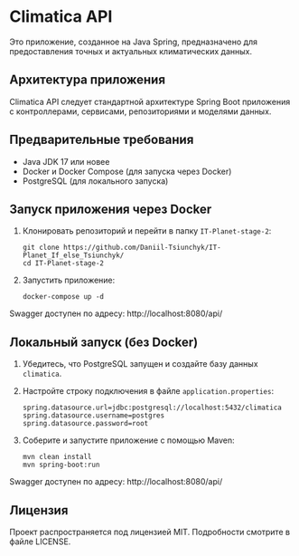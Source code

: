 # Climatica API

Это приложение, созданное на Java Spring, предназначено для предоставления точных и актуальных климатических данных.

## Архитектура приложения

Climatica API следует стандартной архитектуре Spring Boot приложения с контроллерами, сервисами, репозиториями и моделями данных.

## Предварительные требования

- Java JDK 17 или новее
- Docker и Docker Compose (для запуска через Docker)
- PostgreSQL (для локального запуска)

## Запуск приложения через Docker

1. Клонировать репозиторий и перейти в папку `IT-Planet-stage-2`:
   ```
   git clone https://github.com/Daniil-Tsiunchyk/IT-Planet_If_else_Tsiunchyk/
   cd IT-Planet-stage-2
   ```

2. Запустить приложение:
   ```
   docker-compose up -d
   ```

Swagger доступен по адресу: http://localhost:8080/api/

## Локальный запуск (без Docker)

1. Убедитесь, что PostgreSQL запущен и создайте базу данных `climatica`.

2. Настройте строку подключения в файле `application.properties`:
   ```
   spring.datasource.url=jdbc:postgresql://localhost:5432/climatica
   spring.datasource.username=postgres
   spring.datasource.password=root
   ```

3. Соберите и запустите приложение с помощью Maven:
   ```
   mvn clean install
   mvn spring-boot:run
   ```

Swagger доступен по адресу: http://localhost:8080/api/

## Лицензия

Проект распространяется под лицензией MIT. Подробности смотрите в файле LICENSE.
